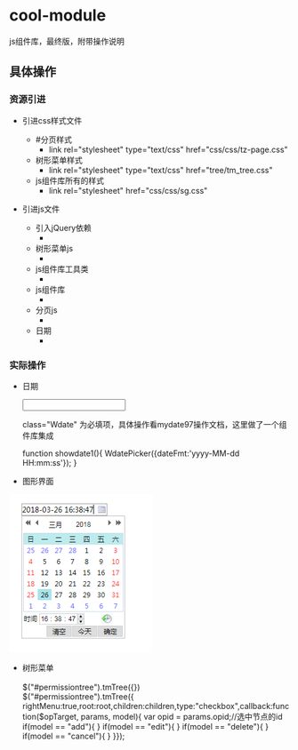 # cool-module
js组件库，最终版，附带操作说明

## 具体操作

### 资源引进

* 引进css样式文件
   *  #分页样式
      * link rel="stylesheet" type="text/css" href="css/css/tz-page.css"
   *  树形菜单样式 
      * link rel="stylesheet" type="text/css" href="tree/tm_tree.css"
   *  js组件库所有的样式
      * link rel="stylesheet" href="css/css/sg.css"



* 引进js文件
  * 引入jQuery依赖
    * <script type="text/javascript" src="js/jquery-1.11.2.min.js"></script>
  * 树形菜单js
    * <script type="text/javascript" src="tree/tm_tree.js"></script>
  * js组件库工具类
    * <script type="text/javascript" src="js/sgutil.js"></script>
  * js组件库
    * <script type="text/javascript" src="js/sg.js"></script>
  * 分页js
    * <script type="text/javascript" src="js/tz_page.js"></script>
  * 日期
    * <script type="text/javascript" src="js/date/WdatePicker.js"></script>

### 实际操作

* 日期

  <input type="text" id="searchStartTime" class="Wdate" onclick="showdate1()">

  class="Wdate" 为必填项，具体操作看mydate97操作文档，这里做了一个组件库集成

  function showdate1(){
       WdatePicker({dateFmt:'yyyy-MM-dd HH:mm:ss'});
    }

* 图形界面

![日历](https://github.com/coolfxl/cool-module/blob/master/pictures/date.jpg)

* 树形菜单
  <div id="permissiontree"></div><br/>
  $("#permissiontree").tmTree({})<br/>
  $("#permissiontree").tmTree({<br/>
    rightMenu:true,root:root,children:children,type:"checkbox",callback:function($opTarget, params, model){
    var opid = params.opid;//选中节点的id
    if(model == "add"){
    }
    if(model == "edit"){
    }
    if(model == "delete"){
    }
    if(model == "cancel"){
    }
  }});


![]()

